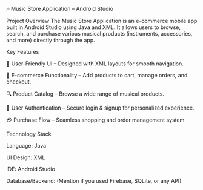 🎶 Music Store Application – Android Studio

Project Overview
The Music Store Application is an e-commerce mobile app built in Android Studio using Java and XML. It allows users to browse, search, and purchase various musical products (instruments, accessories, and more) directly through the app.

Key Features

📱 User-Friendly UI – Designed with XML layouts for smooth navigation.

🛒 E-commerce Functionality – Add products to cart, manage orders, and checkout.

🔍 Product Catalog – Browse a wide range of musical products.

👤 User Authentication – Secure login & signup for personalized experience.

💳 Purchase Flow – Seamless shopping and order management system.

Technology Stack

Language: Java

UI Design: XML

IDE: Android Studio

Database/Backend: (Mention if you used Firebase, SQLite, or any API)

